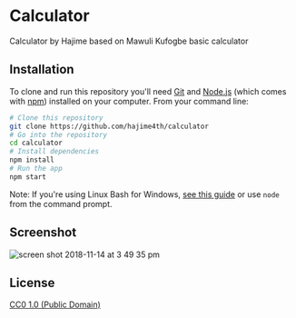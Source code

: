 # Calculator

Calculator by Hajime based on Mawuli Kufogbe basic calculator


## Installation

To clone and run this repository you'll need [Git](https://git-scm.com) and [Node.js](https://nodejs.org/en/download/) (which comes with [npm](http://npmjs.com)) installed on your computer. From your command line:

```bash
# Clone this repository
git clone https://github.com/hajime4th/calculator
# Go into the repository
cd calculator
# Install dependencies
npm install
# Run the app
npm start
```

Note: If you're using Linux Bash for Windows, [see this guide](https://www.howtogeek.com/261575/how-to-run-graphical-linux-desktop-applications-from-windows-10s-bash-shell/) or use `node` from the command prompt.


## Screenshot

![screen shot 2018-11-14 at 3 49 35 pm](https://user-images.githubusercontent.com/42915482/48486926-73db8380-e825-11e8-83d6-97022f16e3c8.png)


## License

[CC0 1.0 (Public Domain)](LICENSE.md)
